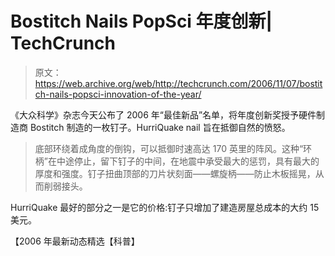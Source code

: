 # Bostitch Nails PopSci 年度创新| TechCrunch

> 原文：<https://web.archive.org/web/http://techcrunch.com/2006/11/07/bostitch-nails-popsci-innovation-of-the-year/>

《大众科学》杂志今天公布了 2006 年“最佳新品”名单，将年度创新奖授予硬件制造商 Bostitch 制造的一枚钉子。HurriQuake nail 旨在抵御自然的愤怒。

> 底部环绕着成角度的倒钩，可以抵御时速高达 170 英里的阵风。这种“环柄”在中途停止，留下钉子的中间，在地震中承受最大的惩罚，具有最大的厚度和强度。钉子扭曲顶部的刀片状刻面——螺旋柄——防止木板摇晃，从而削弱接头。

HurriQuake 最好的部分之一是它的价格:钉子只增加了建造房屋总成本的大约 15 美元。

【2006 年最新动态精选【科普】